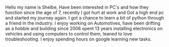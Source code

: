 Hello my name is Shelbe, Have been interested in PC's and how they function since the age of 7, recently I got hurt at work and Got a high end pc and started my journey again. I got a chance to learn a bit of python through a friend in the industry. I enjoy working on Automotives, have been drifting as a hobbie and building since 2006 spent 13 years installing electronics on vehicles and using computers to control them, leaned to love troubleshooting. I enjoy spending hours on google learning new tasks.